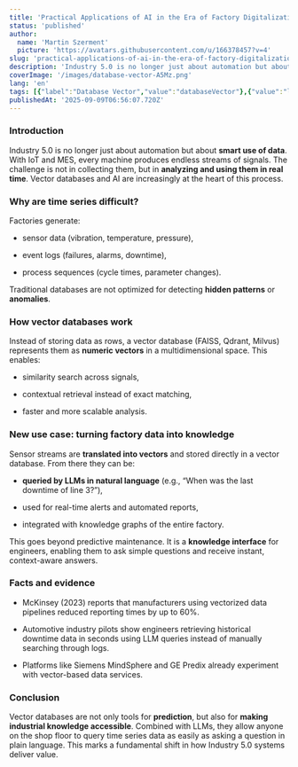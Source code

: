 ```yaml
---
title: 'Practical Applications of AI in the Era of Factory Digitalization: How Can Vector Databases Support Time Series Analysis?'
status: 'published'
author:
  name: 'Martin Szerment'
  picture: 'https://avatars.githubusercontent.com/u/166378457?v=4'
slug: 'practical-applications-of-ai-in-the-era-of-factory-digitalization-how-can-vector-databases-support-time-series-analysis'
description: 'Industry 5.0 is no longer just about automation but about smart use of data. With IoT and MES, every machine produces endless streams of signals. The challenge is not in collecting them, but in analyzing and using them in real time. Vector databases and AI are increasingly at the heart of this process.'
coverImage: '/images/database-vector-A5Mz.png'
lang: 'en'
tags: [{"label":"Database Vector","value":"databaseVector"},{"value":"llmModels","label":"LLM Models"},{"value":"Industry 5.0","label":"Industry 5.0"}]
publishedAt: '2025-09-09T06:56:07.720Z'
---
```


### Introduction

Industry 5.0 is no longer just about automation but about **smart use of data**. With IoT and MES, every machine produces endless streams of signals. The challenge is not in collecting them, but in **analyzing and using them in real time**. Vector databases and AI are increasingly at the heart of this process.

### Why are time series difficult?

Factories generate:

- sensor data (vibration, temperature, pressure),

- event logs (failures, alarms, downtime),

- process sequences (cycle times, parameter changes).

Traditional databases are not optimized for detecting **hidden patterns** or **anomalies**.

### How vector databases work

Instead of storing data as rows, a vector database (FAISS, Qdrant, Milvus) represents them as **numeric vectors** in a multidimensional space. This enables:

- similarity search across signals,

- contextual retrieval instead of exact matching,

- faster and more scalable analysis.

### New use case: turning factory data into knowledge

Sensor streams are **translated into vectors** and stored directly in a vector database. From there they can be:

- **queried by LLMs in natural language** (e.g., “When was the last downtime of line 3?”),

- used for real-time alerts and automated reports,

- integrated with knowledge graphs of the entire factory.

This goes beyond predictive maintenance. It is a **knowledge interface** for engineers, enabling them to ask simple questions and receive instant, context-aware answers.

### Facts and evidence

- McKinsey (2023) reports that manufacturers using vectorized data pipelines reduced reporting times by up to 60%.

- Automotive industry pilots show engineers retrieving historical downtime data in seconds using LLM queries instead of manually searching through logs.

- Platforms like Siemens MindSphere and GE Predix already experiment with vector-based data services.

### Conclusion

Vector databases are not only tools for **prediction**, but also for **making industrial knowledge accessible**. Combined with LLMs, they allow anyone on the shop floor to query time series data as easily as asking a question in plain language. This marks a fundamental shift in how Industry 5.0 systems deliver value.
